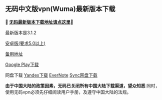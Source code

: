 ## 无码中文版vpn(Wuma)最新版本下载 
**🔴 [无码最新版本下载地址请点这里](http://dwz.cn/7z1CKG)🔴**

最新版本是3.1.2

[安卓版(要求5.0以上)](https://www.evernote.com/shard/s458/sh/a9f0187b-a9b0-40d9-b0a0-90ba291fbeea/fcaad28553c1c651/res/7c80101c-8128-424d-97fc-8f31391f9e63/Wuma-3.1.2_s1_signed.apk)

[备用地址](https://dl0tgz6ee3upo.cloudfront.net/production/app/builds/024/359/141/original/d068a97ec65130b4cc8278eff8e6e168/Wuma-3.1.2_s1_signed.apk) 

[Google Play下载](https://play.google.com/store/apps/details?id=com.muma.pn) 

网盘下载
[Yandex下载](https://yadi.sk/d/VyK0f8cn3T4gPX) 
[EverNote](https://www.evernote.com/shard/s458/sh/a9f0187b-a9b0-40d9-b0a0-90ba291fbeea/fcaad28553c1c651) 
[Sync网盘下载](https://ln.sync.com/dl/9c3f10be0/7ihrejim-xtwzcczk-hjudqw-cxxrnxji) 

**由于中国大陆的政策因素，无码已关闭所有中国大陆下载渠道，望众知悉**
同时，使用无码vpn必须先仔细阅读用户手册，及遵守中国大陆的法规。




